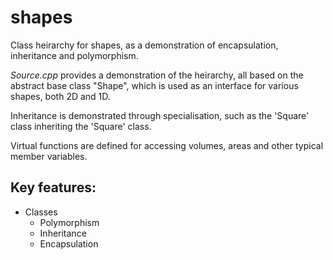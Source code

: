 # shapes

Class heirarchy for shapes, as a demonstration of encapsulation, inheritance and polymorphism.

*Source.cpp* provides a demonstration of the heirarchy, all based on the abstract base class "Shape", which is used as an interface for various shapes, both 2D and 1D.

Inheritance is demonstrated through specialisation, such as the 'Square' class inheriting the 'Square' class.

Virtual functions are defined for accessing volumes, areas and other typical member variables.

## Key features:
  - Classes
    - Polymorphism
    - Inheritance
    - Encapsulation
